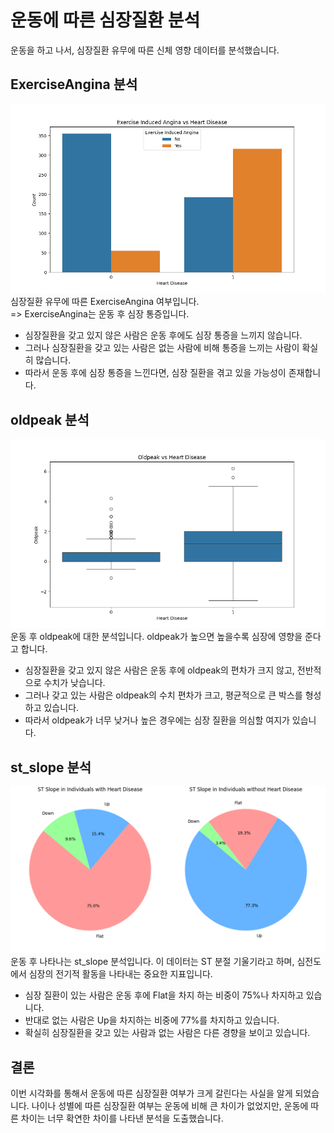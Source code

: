 # 운동에 따른 심장질환 분석
운동을 하고 나서, 심장질환 유무에 따른 신체 영향 데이터를 분석했습니다.

## ExerciseAngina 분석
![image](../public/images/exerciseangina_according_to_exercise.png)
심장질환 유무에 따른 ExerciseAngina 여부입니다.  
=> ExerciseAngina는 운동 후 심장 통증입니다.
- 심장질환을 갖고 있지 않은 사람은 운동 후에도 심장 통증을 느끼지 않습니다.
- 그러나 심장질환을 갖고 있는 사람은 없는 사람에 비해 통증을 느끼는 사람이 확실히 많습니다.
- 따라서 운동 후에 심장 통증을 느낀다면, 심장 질환을 겪고 있을 가능성이 존재합니다.

## oldpeak 분석
![image](../public/images/oldpeak_to_exercise.png)
운동 후 oldpeak에 대한 분석입니다. oldpeak가 높으면 높을수록 심장에 영향을 준다고 합니다.
- 심장질환을 갖고 있지 않은 사람은 운동 후에 oldpeak의 편차가 크지 않고, 전반적으로 수치가 낮습니다.
- 그러나 갖고 있는 사람은 oldpeak의 수치 편차가 크고, 평균적으로 큰 박스를 형성하고 있습니다.
- 따라서 oldpeak가 너무 낮거나 높은 경우에는 심장 질환을 의심할 여지가 있습니다.


## st_slope 분석
![image](../public/images/st_slope_to_exercise.png)
운동 후 나타나는 st_slope 분석입니다. 이 데이터는 ST 분절 기울기라고 하며, 심전도에서 심장의 전기적 활동을 나타내는 중요한 지표입니다.
- 심장 질환이 있는 사람은 운동 후에 Flat을 차지 하는 비중이 75%나 차지하고 있습니다.
- 반대로 없는 사람은 Up을 차지하는 비중에 77%를 차지하고 있습니다.
- 확실히 심장질환을 갖고 있는 사람과 없는 사람은 다른 경향을 보이고 있습니다.

## 결론
이번 시각화를 통해서 운동에 따른 심장질환 여부가 크게 갈린다는 사실을 알게 되었습니다. 나이나 성별에 따른 심장질환 여부는 운동에 비해 큰 차이가 없었지만, 운동에 따른 차이는 너무 확연한 차이를 나타낸 분석을 도출했습니다.